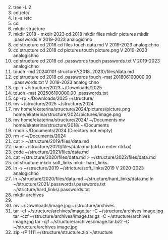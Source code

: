 2. tree -L 2
3. cd /etc/
4. ls -a /etc
5. cd
6. mkdir structure
7. mkdir 2018 - mkdir 2023
cd 2018
mkdir files
mkdir pictures
mkdir .passwords
V 2019-2023 analogichno
8. cd structure
cd 2018
cd files
touch data.md 
V 2019-2023 analogichno
9. cd structure
cd 2018
cd pictures
touch picture.png
V 2019-2023 analogichno
10. cd structure
cd 2018
cd .passwords
touch passwords.txt
V 2019-2023 analogichno
11. touch -md 20240101 structure/{2018..2023}/files/data.md
12. cd structure
cd 2018
cd .passwords
touch -mat 201806100000.00 .passwords.txt 
V 2019-2023 analogichno
13. cp -r ~/structure/2023 ~/Downloads/2025 
14. touch -mat 202506100000.00 .passwords.txt 
15. cp -rp ~/Downloads/2025 ~/structure/
16. mv ~/structure/2025 ~/structure/2024
17. mv home/ekaterina/structure/2024/pictures/picture.png home/ekaterina/structure/2024/pictures/image.png
18. mv home/ekaterina/structure/2024/ ~/Documents
 mv home/ekaterina/structure/2018/ ~/Documents
19. rmdir ~/Documents/2024 (Directory not empty)
20. rm -r ~/Documents/2024
21. cat > ~/structure/2019/files/data.md
22. nano ~/structure/2020/files/data.md (ctrl+o enter ctrl+x)
23. code ~/structure/2021/files/data.md 
24. cat ~/structure/2020/files/data.md > ~/structure/2022/files/data.md
25. cd structure
mkdir soft_links
mkdir hard_links
26. ln -s ~/structure/2019 ~/stricture/soft_links/2019
V 2020-2023 analogichno
27. ln ~/structure/2020/files/data.md ~/structure/hard_links/data.md
ln ~/structure/2021/.passwords/.passwords.txt ~/stricture/hard_links/.passwords.txt
28. mkdir archives
29. 
30. mv ~/Downloads/image.jpg ~/structure/archives
31. tar -cf ~/structure/archives/image.tar -C ~/structure/archives image.jpg
tar -czf ~/structure/archives/image.tar.gz -C ~/structure/archives image.jpg
tar -cjf ~/structure/archives/image.tar.bz2 -C ~/structure/archives image.jpg
32. zip -rP 1111 ~/structure/structure.zip ~/structure
